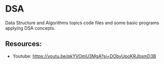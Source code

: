 # DSA
Data Structure and Algorithms topics code files and some basic programs applying DSA concepts.

## Resources:
- Youtube: https://youtu.be/pkYVOmU3MgA?si=DObyUpoKRJbsmD3B

